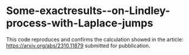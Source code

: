 # Some-exactresults--on-Lindley-process-with-Laplace-jumps
This code reproduces and confirms the calculation showed in the article: https://arxiv.org/abs/2310.11879 submitted for pubblication.
